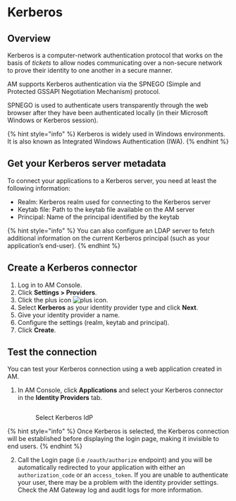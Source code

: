 # Kerberos

## Overview

Kerberos is a computer-network authentication protocol that works on the basis of _tickets_ to allow nodes communicating over a non-secure network to prove their identity to one another in a secure manner.

AM supports Kerberos authentication via the SPNEGO (Simple and Protected GSSAPI Negotiation Mechanism) protocol.

SPNEGO is used to authenticate users transparently through the web browser after they have been authenticated locally (in their Microsoft Windows or Kerberos session).

{% hint style="info" %}
Kerberos is widely used in Windows environments. It is also known as Integrated Windows Authentication (IWA).
{% endhint %}

## Get your Kerberos server metadata

To connect your applications to a Kerberos server, you need at least the following information:

* Realm: Kerberos realm used for connecting to the Kerberos server
* Keytab file: Path to the keytab file available on the AM server
* Principal: Name of the principal identified by the keytab

{% hint style="info" %}
You can also configure an LDAP server to fetch additional information on the current Kerberos principal (such as your application’s end-user).
{% endhint %}

## Create a Kerberos connector

1. Log in to AM Console.
2. Click **Settings > Providers**.
3. Click the plus icon ![plus icon](https://docs.gravitee.io/images/icons/plus-icon.png).
4. Select **Kerberos** as your identity provider type and click **Next**.
5. Give your identity provider a name.
6. Configure the settings (realm, keytab and principal).
7. Click **Create**.

## Test the connection

You can test your Kerberos connection using a web application created in AM.

1.  In AM Console, click **Applications** and select your Kerberos connector in the **Identity Providers** tab.

    <figure><img src="https://docs.gravitee.io/images/am/current/graviteeio-am-userguide-social-idp-list.png" alt=""><figcaption><p>Select Kerberos IdP</p></figcaption></figure>

{% hint style="info" %}
Once Kerberos is selected, the Kerberos connection will be established before displaying the login page, making it invisible to end users.
{% endhint %}

2. Call the Login page (i.e `/oauth/authorize` endpoint) and you will be automatically redirected to your application with either an `authorization_code` or an `access_token`. If you are unable to authenticate your user, there may be a problem with the identity provider settings. Check the AM Gateway log and audit logs for more information.
